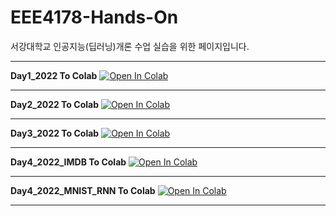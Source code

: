 # EEE4178-Hands-On

서강대학교
인공지능(딥러닝)개론 수업 실습을 위한 페이지입니다.

---
**Day1_2022 To Colab**
<a href="https://colab.research.google.com/github/mallang327/EEE4178-Hands-On/blob/main/Day1_2022.ipynb" target="_parent"><img src="https://colab.research.google.com/assets/colab-badge.svg" alt="Open In Colab"/></a>

---
**Day2_2022 To Colab**
<a href="https://colab.research.google.com/github/mallang327/EEE4178-Hands-On/blob/main/Day2_2022.ipynb" target="_parent"><img src="https://colab.research.google.com/assets/colab-badge.svg" alt="Open In Colab"/></a>

---
**Day3_2022 To Colab**
<a href="https://colab.research.google.com/github/mallang327/EEE4178-Hands-On/blob/main/Day3_2022.ipynb" target="_parent"><img src="https://colab.research.google.com/assets/colab-badge.svg" alt="Open In Colab"/></a>

---
**Day4_2022_IMDB To Colab**
<a href="https://colab.research.google.com/github/mallang327/EEE4178-Hands-On/blob/main/Day4_2022_IMDB.ipynb" target="_parent"><img src="https://colab.research.google.com/assets/colab-badge.svg" alt="Open In Colab"/></a>

---
**Day4_2022_MNIST_RNN To Colab**
<a href="https://colab.research.google.com/github/mallang327/EEE4178-Hands-On/blob/main/Day4_2022_MNIST_RNN.ipynb" target="_parent"><img src="https://colab.research.google.com/assets/colab-badge.svg" alt="Open In Colab"/></a>

---

